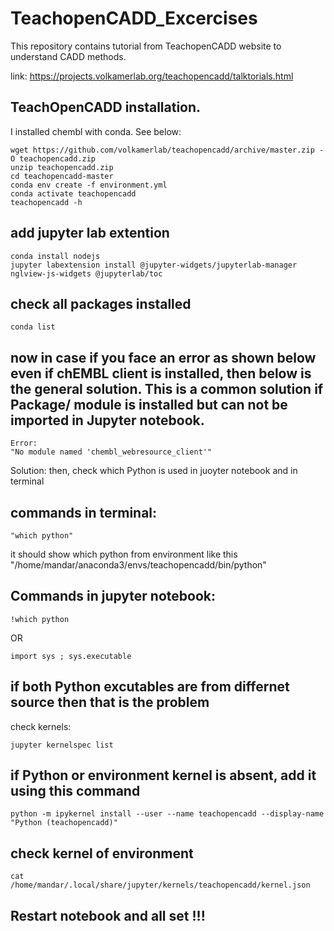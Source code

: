 # TeachopenCADD_Excercises

This repository contains tutorial from TeachopenCADD website to understand CADD methods.

link: https://projects.volkamerlab.org/teachopencadd/talktorials.html

## TeachOpenCADD installation.
I installed chembl with conda. See below:

	wget https://github.com/volkamerlab/teachopencadd/archive/master.zip -O teachopencadd.zip
	unzip teachopencadd.zip
	cd teachopencadd-master
	conda env create -f environment.yml
	conda activate teachopencadd
	teachopencadd -h

## add jupyter lab extention
	conda install nodejs
	jupyter labextension install @jupyter-widgets/jupyterlab-manager nglview-js-widgets @jupyterlab/toc
 
## check all packages installed
	conda list

## now in case if you face an error as shown below even if chEMBL client is installed, then below is the general solution. This is a common solution if Package/ module is installed but can not be imported in Jupyter notebook.

	Error:
	"No module named 'chembl_webresource_client'"

Solution:
then, check which Python is used in juoyter notebook and in terminal

## commands in terminal:
	"which python"

it should show which python from environment like this "/home/mandar/anaconda3/envs/teachopencadd/bin/python"

## Commands in jupyter notebook:

	!which python

OR

	import sys ; sys.executable

## if both Python excutables are from differnet source then that is the problem

check kernels:

	jupyter kernelspec list

## if Python or environment kernel is absent, add it using this command
	python -m ipykernel install --user --name teachopencadd --display-name "Python (teachopencadd)"

## check kernel of environment
	cat /home/mandar/.local/share/jupyter/kernels/teachopencadd/kernel.json

## Restart notebook and all set !!! 
